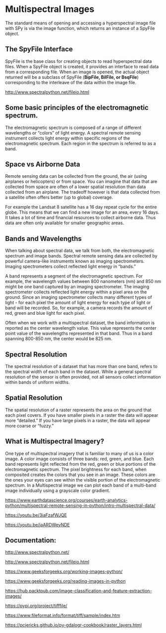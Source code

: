 # Multispectral Images

The standard means of opening and accessing a hyperspectral image file with SPy is via the image function, which returns an instance of a SpyFile object.

## The SpyFile Interface
SpyFile is the base class for creating objects to read hyperspectral data files. When a SpyFile object is created, it provides an interface to read data from a corresponding file. When an image is opened, the actual object returned will be a subclass of SpyFile (<b>BipFile, BilFile, or BsqFile</b>) corresponding to the interleave of the data within the image file.
 
http://www.spectralpython.net/fileio.html

## Some basic principles of the electromagnetic spectrum.
The electromagnetic spectrum is composed of a range of different wavelengths or “colors” of light energy. A spectral remote sensing instrument collects light energy within specific regions of the electromagnetic spectrum. Each region in the spectrum is referred to as a band.

## Space vs Airborne Data
Remote sensing data can be collected from the ground, the air (using airplanes or helicopters) or from space. You can imagine that data that are collected from space are often of a lower spatial resolution than data collected from an airplane. The tradeoff however is that data collected from a satellite often offers better (up to global) coverage.

For example the Landsat 8 satellite has a 16 day repeat cycle for the entire globe. This means that we can find a new image for an area, every 16 days. It takes a lot of time and financial resources to collect airborne data. Thus data are often only available for smaller geographic areas.

## Bands and Wavelengths
When talking about spectral data, we talk from both, the electromagnetic spectrum and image bands. Spectral remote sensing data are collected by powerful camera-like instruments known as imaging spectrometers. Imaging spectrometers collect reflected light energy in “bands.”

A band represents a segment of the electromagnetic spectrum. For example, the wavelength values between 800 nanometers (nm) and 850 nm might be one band captured by an imaging spectrometer. The imaging spectrometer collects reflected light energy within a pixel area on the ground. Since an imaging spectrometer collects many different types of light - for each pixel the amount of light energy for each type of light or band will be recorded. So, for example, a camera records the amount of red, green and blue light for each pixel.

Often when we work with a multispectral dataset, the band information is reported as the center wavelength value. This value represents the center point value of the wavelengths represented in that band. Thus in a band spanning 800-850 nm, the center would be 825 nm.

## Spectral Resolution
The spectral resolution of a dataset that has more than one band, refers to the spectral width of each band in the dataset. While a general spectral resolution of the sensor is often provided, not all sensors collect information within bands of uniform widths.

## Spatial Resolution
The spatial resolution of a raster represents the area on the ground that each pixel covers. If you have smaller pixels in a raster the data will appear more “detailed.” If you have large pixels in a raster, the data will appear more coarse or “fuzzy.”

## What is Multispectral Imagery?
One type of multispectral imagery that is familiar to many of us is a color image. A color image consists of three bands: red, green, and blue. Each band represents light reflected from the red, green or blue portions of the electromagnetic spectrum. The pixel brightness for each band, when composited creates the colors that you see in an image. These colors are the ones your eyes can see within the visible portion of the electromagnetic spectrum. In a Multispectral image we can plot each band of a multi-band image individually using a grayscale color gradient.

https://www.earthdatascience.org/courses/earth-analytics-python/multispectral-remote-sensing-in-python/intro-multispectral-data/

https://youtu.be/3iaFzafWJQE

https://youtu.be/jaARDWeyNDE

## Documentation:

http://www.spectralpython.net/

http://www.spectralpython.net/fileio.html

https://www.geeksforgeeks.org/working-images-python/

https://www.geeksforgeeks.org/reading-images-in-python

https://hub.packtpub.com/image-classification-and-feature-extraction-images/

https://pypi.org/project/tifffile/

https://www.fileformat.info/format/tiff/sample/index.htm

https://pcjericks.github.io/py-gdalogr-cookbook/raster_layers.html
